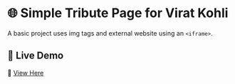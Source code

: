 # 🌐 Simple Tribute Page for Virat Kohli

A basic project uses img tags and external website using an `<iframe>`.  

## 📌 Live Demo  
🔗 [View Here](https://splendid-cannoli-368d87.netlify.app/)  
